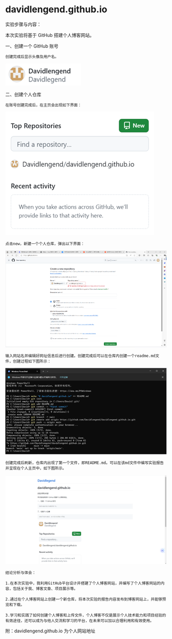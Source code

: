 # davidlengend.github.io

实验步骤与内容：

本次实验将基于 GitHub 搭建个人博客网站。

一、创建一个 GitHub 账号

    创建完成后显示头像及用户名。

![alt text](image-1.png)

二、创建个人仓库

    在账号创建完成后，在主页会出现如下界面：

![alt text](image-2.png)

    点击new，新建一个个人仓库，弹出以下界面：

![alt text](image-3.png)

    输入网站名并编辑好网址信息后进行创建。创建完成后可以在仓库内创建一个readme.md文件，创建过程如下图所示：

![alt text](image-4.png)

    创建完成后刷新，仓库内出现了第一个文件，即README.md。可以在该md文件中编写实验报告并呈现在个人主页中，如下图所示。

![alt text](image-5.png)

    结论分析与体会：

    1.在本次实验中，我利用GitHub平台设计并搭建了个人博客网站，并编写了个人博客网站的内容，包括关于我、博客文章、项目展示等。

    2.通过在个人博客网站上创建一个新仓库，将本次实验的报告内容发布到博客网站上，并能够预览和下载。

    3.学习和实践了如何创建个人博客和上传文件，个人博客不仅是展示个人技术能力和项目经验的有效途径，还可以成为与他人交流和学习的平台，在未来可以加以合理利用和有效使用。

附：davidlengend.github.io 为个人网站地址
